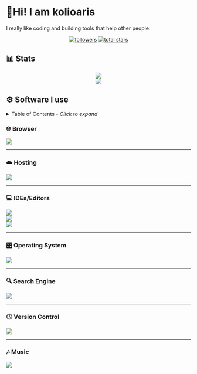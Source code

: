 # :wave:Hi! I am kolioaris
I really like coding and building tools that help other people.
<div align="center">
  <a href="https://github.com/kolioaris?tab=followers"><img alt="followers" title="Follow me on Github" src="https://custom-icon-badges.demolab.com/github/followers/kolioaris?color=236ad3&labelColor=1155ba&style=for-the-badge&logo=person-add&label=Follow&logoColor=white"/></a>
  <a href="https://github.com/kolioaris?tab=repositories&sort=stargazers"><img alt="total stars" title="Total stars on GitHub" src="https://custom-icon-badges.demolab.com/github/stars/kolioaris?color=55960c&style=for-the-badge&labelColor=488207&logo=star"/></a>
</div>

## 📊 Stats
<div align="center">
  <img src="https://github-readme-stats.vercel.app/api?username=kolioaris&hide=prs&show=prs_merged&show_icons=true&theme=dark&icon_color=bdbdbd"></img>
  <br />
  <img src="https://github-profile-trophy.vercel.app/?username=kolioaris&margin-w=10&margin-h=10&no-bg=true&row=2"></img>
</div>

## ⚙️ Software I use

<details>
<summary>Table of Contents <i>- Click to expand</i></summary>
<br/>
  
[🌐 Browser](#-browser)

[☁️ Hosting](#%EF%B8%8F-hosting)

[💻 IDEs/Editors](#-ideseditors)

[🎛️ Operating System](#%EF%B8%8F-operating-system)

[🔍 Search Engine](#-search-engine)

[🕓 Version Control](#-version-control)

[🎶 Music](#-music)

</details>

### 🌐 Browser
<!DOCTYPE HTML>
<html>
  <body>
      <img src="https://img.shields.io/badge/Firefox-FF7139?style=for-the-badge&logo=Firefox-Browser&logoColor=white"/>
    <hr/>
  </body>
</html>

### ☁️ Hosting
<!DOCTYPE HTML>
<html>
  <body>
      <img src="https://img.shields.io/badge/vercel-%23000000.svg?style=for-the-badge&logo=vercel&logoColor=white"/>
    <hr/>
  </body>
</html>

### 💻 IDEs/Editors
<!DOCTYPE HTML>
<html>
  <body>
      <img src="https://img.shields.io/badge/Notepad++-90E59A.svg?style=for-the-badge&logo=notepad%2b%2b&logoColor=black"/><br/>
      <img src="https://img.shields.io/badge/Visual%20Studio%20Code-0078d7.svg?style=for-the-badge&logo=visual-studio-code&logoColor=white"/><br/>
      <img src="https://img.shields.io/badge/Visual%20Studio-5C2D91.svg?style=for-the-badge&logo=visual-studio&logoColor=white"/>
    <hr/>
  </body>
</html>

### 🎛️ Operating System
<!DOCTYPE HTML>
<html>
  <body>
    <img src="https://img.shields.io/badge/Windows%2010-0078D6?style=for-the-badge&logo=windows&logoColor=white"/>
    <hr/>
  </body>
</html>

### 🔍 Search Engine
<!DOCTYPE HTML>
<html>
  <body>
    <img src="https://img.shields.io/badge/google-4285F4?style=for-the-badge&logo=google&logoColor=white"/>
    <hr/>
  </body>
</html>

### 🕓 Version Control
<!DOCTYPE HTML>
<html>
  <body>
    <img src="https://img.shields.io/badge/github-%23121011.svg?style=for-the-badge&logo=github&logoColor=white"/>
    <hr/>
  </body>
</html>

### 🎶 Music
<!DOCTYPE HTML>
<html>
  <body>
    <img src="https://img.shields.io/badge/Spotify-1ED760?style=for-the-badge&logo=spotify&logoColor=white"/>
  </body>
</html>
